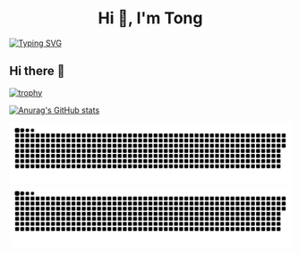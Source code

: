 <h1 align="center">Hi 👋, I'm Tong</h1>

[![Typing SVG](https://readme-typing-svg.herokuapp.com?color=53d8d6&lines=Hi%2C+my+name+is+Tong;I+live+in+China)](https://git.io/typing-svg)


## Hi there 👋
[![trophy](https://github-profile-trophy.vercel.app/?username=TQtong&theme=gitdimmed&margin-w=15&margin-h=15&no-bg=true&no-frame=true)](https://github.com/ryo-ma/github-profile-trophy)


[![Anurag's GitHub stats](https://github-readme-stats.vercel.app/api?username=TQtong&show=reviews,discussions_started,discussions_answered,prs_merged&show_icons=true&theme=cobalt&hide_border=true)](https://github.com/anuraghazra/github-readme-stats)

![GitHub Snake Light](https://raw.githubusercontent.com/TQtong/TQtong/output/github-snake-dark.svg#gh-dark-mode-only)
![GitHub Snake Dark](https://raw.githubusercontent.com/TQtong/TQtong/output/github-snake.svg#gh-light-mode-only)

<!--
**TQtong/TQtong** is a ✨ _special_ ✨ repository because its `README.md` (this file) appears on your GitHub profile.

Here are some ideas to get you started:

- 🔭 I’m currently working on ...
- 🌱 I’m currently learning ...
- 👯 I’m looking to collaborate on ...
- 🤔 I’m looking for help with ...
- 💬 Ask me about ...
- 📫 How to reach me: ...
- 😄 Pronouns: ...
- ⚡ Fun fact: ...
-->
